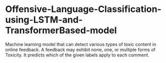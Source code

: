# Offensive-Language-Classification-using-LSTM-and-TransformerBased-model
Machine learning model that can detect various types of toxic content in online feedback. A feedback may exhibit none, one, or multiple forms of Toxicity. It predicts which of the given labels apply to each comment.
